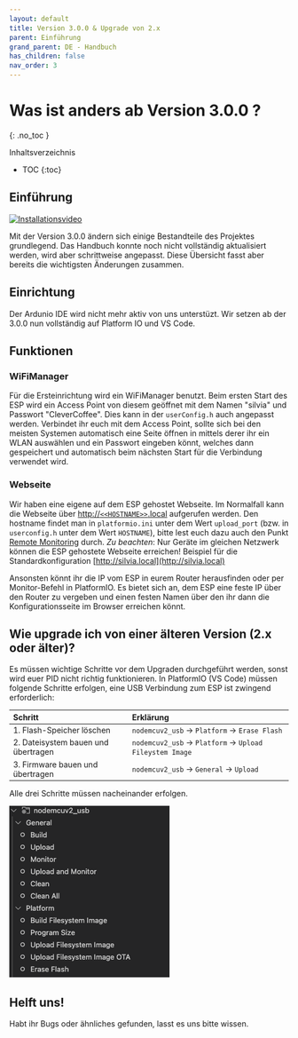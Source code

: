 ```yaml
---
layout: default
title: Version 3.0.0 & Upgrade von 2.x
parent: Einführung
grand_parent: DE - Handbuch
has_children: false
nav_order: 3
---
```


# Was ist anders ab Version 3.0.0 ? 
{: .no_toc }

Inhaltsverzeichnis

* TOC
{:toc}


## Einführung
[![Installationsvideo](https://img.youtube.com/vi/KZPjisOEcQ4/hqdefault.jpg)](https://www.youtube.com/watch?v=KZPjisOEcQ4)

Mit der Version 3.0.0 ändern sich einige Bestandteile des Projektes grundlegend. Das Handbuch konnte noch nicht vollständig aktualisiert werden, wird aber schrittweise angepasst. Diese Übersicht fasst aber bereits die wichtigsten Änderungen zusammen.  


## Einrichtung
Der Ardunio IDE wird nicht mehr aktiv von uns unterstüzt. Wir setzen ab der 3.0.0 nun vollständig auf Platform IO und VS Code.


## Funktionen


### WiFiManager
Für die Ersteinrichtung wird ein WiFiManager benutzt. Beim ersten Start des ESP wird ein Access Point von diesem geöffnet mit dem Namen "silvia" und Passwort "CleverCoffee". Dies kann in der `userConfig.h` auch angepasst werden. Verbindet ihr euch mit dem Access Point, sollte sich bei den meisten Systemen automatisch eine Seite öffnen in mittels derer ihr ein WLAN auswählen und ein Passwort eingeben könnt, welches dann gespeichert und  automatisch beim nächsten Start für die Verbindung verwendet wird.


### Webseite
Wir haben eine eigene auf dem ESP gehostet Webseite. Im Normalfall kann die Webseite über [http://`<<HOSTNAME>>`.local](#webseite) aufgerufen werden. Den hostname findet man in `platformio.ini` unter dem Wert `upload_port` (bzw. in `userconfig.h` unter dem Wert `HOSTNAME`), bitte lest euch dazu auch den Punkt [Remote Monitoring](../software-part-I/ErsteinrichtungWLAN.md#remote-monitoring) durch. *Zu beachten*: Nur Geräte im gleichen Netzwerk können die ESP gehostete Webseite erreichen! Beispiel für die Standardkonfiguration [http://silvia.local](http://silvia.local)

Ansonsten könnt ihr die IP vom ESP in eurem Router herausfinden oder per Monitor-Befehl in PlatformIO. Es bietet sich an, dem ESP eine feste IP über den Router zu vergeben und einen festen Namen über den ihr dann die Konfigurationsseite im Browser erreichen könnt.


## Wie upgrade ich von einer älteren Version (2.x oder älter)?
Es müssen wichtige Schritte vor dem Upgraden durchgeführt werden, sonst wird euer PID nicht richtig funktionieren.
In PlatformIO (VS Code) müssen folgende Schritte erfolgen, eine USB Verbindung zum ESP ist zwingend erforderlich:

Schritt | Erklärung
:--|:--
1. Flash-Speicher löschen | `nodemcuv2_usb` -> `Platform` -> `Erase Flash`
2. Dateisystem bauen und übertragen | `nodemcuv2_usb` -> `Platform` -> `Upload Fileystem Image`
3. Firmware bauen und übertragen | `nodemcuv2_usb` -> `General` -> `Upload`

Alle drei Schritte müssen nacheinander erfolgen.
 
![Update](../../img/intro/version3/platformio_upgrade.png)
 

## Helft uns!
Habt ihr Bugs oder ähnliches gefunden, lasst es uns bitte wissen. 
